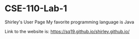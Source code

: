 # CSE-110-Lab-1
Shirley's User Page
My favorite programming language is Java

Link to the website is: https://sq19.github.io/shirley.github.io/
